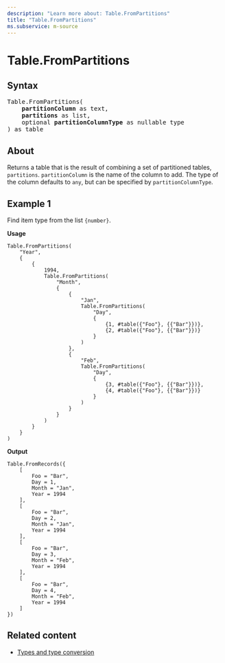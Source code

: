 ```yaml
---
description: "Learn more about: Table.FromPartitions"
title: "Table.FromPartitions"
ms.subservice: m-source
---
```

# Table.FromPartitions

## Syntax

<pre>
Table.FromPartitions(
    <b>partitionColumn</b> as text,
    <b>partitions</b> as list,
    optional <b>partitionColumnType</b> as nullable type
) as table
</pre>
  
## About

Returns a table that is the result of combining a set of partitioned tables, `partitions`. `partitionColumn` is the name of the column to add. The type of the column defaults to `any`, but can be specified by `partitionColumnType`.

## Example 1

Find item type from the list `{number}`.

**Usage**

```powerquery-m
Table.FromPartitions(
    "Year",
    {
        {
            1994,
            Table.FromPartitions(
                "Month",
                {
                    {
                        "Jan",
                        Table.FromPartitions(
                            "Day",
                            {
                                {1, #table({"Foo"}, {{"Bar"}})},
                                {2, #table({"Foo"}, {{"Bar"}})}
                            }
                        )
                    },
                    {
                        "Feb",
                        Table.FromPartitions(
                            "Day",
                            {
                                {3, #table({"Foo"}, {{"Bar"}})},
                                {4, #table({"Foo"}, {{"Bar"}})}
                            }
                        )
                    }
                }
            )
        }
    }
)
```

**Output**

```powerquery-m
Table.FromRecords({
    [
        Foo = "Bar",
        Day = 1,
        Month = "Jan",
        Year = 1994
    ],
    [
        Foo = "Bar",
        Day = 2,
        Month = "Jan",
        Year = 1994
    ],
    [
        Foo = "Bar",
        Day = 3,
        Month = "Feb",
        Year = 1994
    ],
    [
        Foo = "Bar",
        Day = 4,
        Month = "Feb",
        Year = 1994
    ]
})
```

## Related content

* [Types and type conversion](type-conversion.md)
